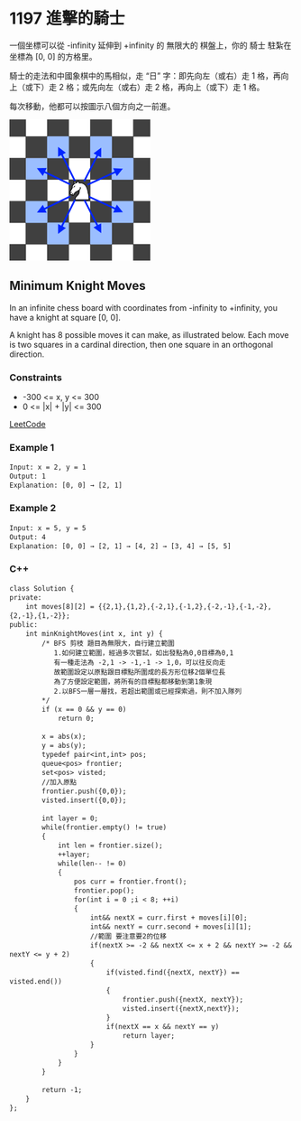 # 1197 進擊的騎士

一個坐標可以從 -infinity 延伸到 +infinity 的 無限大的 棋盤上，你的 騎士 駐紮在坐標為 [0, 0] 的方格里。

騎士的走法和中國象棋中的馬相似，走 “日” 字：即先向左（或右）走 1 格，再向上（或下）走 2 格；或先向左（或右）走 2 格，再向上（或下）走 1 格。

每次移動，他都可以按圖示八個方向之一前進。

<img src="img/1197.png" width = "250"/>

##  Minimum Knight Moves

In an infinite chess board with coordinates from -infinity to +infinity, you have a knight at square [0, 0].

A knight has 8 possible moves it can make, as illustrated below. Each move is two squares in a cardinal direction, then one square in an orthogonal direction.



### Constraints

* -300 <= x, y <= 300
* 0 <= |x| + |y| <= 300

[LeetCode](https://leetcode-cn.com/problems/minimum-knight-moves/)


### Example 1

```
Input: x = 2, y = 1
Output: 1
Explanation: [0, 0] → [2, 1]
```

### Example 2

```
Input: x = 5, y = 5
Output: 4
Explanation: [0, 0] → [2, 1] → [4, 2] → [3, 4] → [5, 5]
```

### C++ 

```
class Solution {
private:
    int moves[8][2] = {{2,1},{1,2},{-2,1},{-1,2},{-2,-1},{-1,-2},{2,-1},{1,-2}};
public:
    int minKnightMoves(int x, int y) {
        /* BFS 剪枝 題目為無限大，自行建立範圍
           1.如何建立範圍，經過多次嘗試，如出發點為0,0目標為0,1
           有一種走法為 -2,1 -> -1,-1 -> 1,0，可以往反向走
           故範圍設定以原點跟目標點所圍成的長方形位移2個單位長
           為了方便設定範圍，將所有的目標點都移動到第1象現
           2.以BFS一層一層找，若超出範圍或已經探索過，則不加入隊列
        */
        if (x == 0 && y == 0)
            return 0;
            
        x = abs(x);
        y = abs(y);
        typedef pair<int,int> pos;
        queue<pos> frontier;
        set<pos> visted;
        //加入原點
        frontier.push({0,0});
        visted.insert({0,0});

        int layer = 0;
        while(frontier.empty() != true)
        {
            int len = frontier.size();
            ++layer;
            while(len-- != 0)
            {
                pos curr = frontier.front();
                frontier.pop();
                for(int i = 0 ;i < 8; ++i)
                {
                    int&& nextX = curr.first + moves[i][0];
                    int&& nextY = curr.second + moves[i][1];
                    //範圍 要注意要2的位移
                    if(nextX >= -2 && nextX <= x + 2 && nextY >= -2 && nextY <= y + 2)
                    {
                        if(visted.find({nextX, nextY}) == visted.end())
                        {
                            frontier.push({nextX, nextY});
                            visted.insert({nextX,nextY});
                        }
                        if(nextX == x && nextY == y)
                            return layer;
                    }
                }
            } 
        }

        return -1;
    }
};
```

